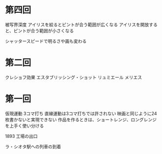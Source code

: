 # 第四回

被写界深度 アイリスを絞るとピントが合う範囲が広くなる
アイリスを開放すると、ピントが合う範囲が小さくなる

シャッタースピードで明るさや画も変わる


# 第二回
クレショフ効果
エスタブリッシング・ショット
リュミエール メリエス

# 第一回

仮現運動
3コマ打ち
直線運動は3コマ打ちでは許されない
映画と同じように24枚書かないと実現できない
作品を作るときは、ショートレンジ、ロングレンジを上手く使い分ける

1893
工場の出口

ラ・シオタ駅への列車の到着
